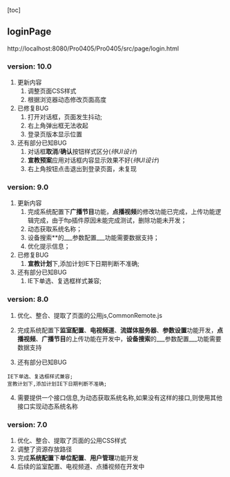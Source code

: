 [toc]


##	loginPage

 http://localhost:8080/Pro0405/Pro0405/src/page/login.html



###	version: 10.0

1. 更新内容
   1. 调整页面CSS样式
   2. 根据浏览器动态修改页面高度
2. 已修复BUG
   1. 打开对话框，页面发生抖动;
   2. 右上角弹出框无法收起
   3. 登录页版本显示位置
3. 还有部分已知BUG
   1. 对话框**取消**/**确认**按钮样式区分(_待UI设计_)
   2. **宣教预案**应用对话框内容显示效果不好(_待UI设计_)
   3. 右上角按钮点击退出到登录页面，未复现

###	version: 9.0

1. 更新内容
   1. 完成系统配置下**广播节目**功能，**点播视频**的修改功能已完成，上传功能逻辑完成，由于ftp插件原因未能完成测试，删除功能未开发；
   2. 动态获取系统名称；
   3. 设备搜索**的___参数配置___功能需要数据支持；
   4. 优化提示信息；
2. 已修复BUG
   1. **宣教计划**下,添加计划IE下日期判断不准确;
3. 还有部分已知BUG
   1. IE下单选、复选框样式兼容;

  

###	version: 8.0

1. 优化、整合、提取了页面的公用js,CommonRemote.js

2. 完成系统配置下**监室配置**、**电视频道**、**流媒体服务器**、**参数设置**功能开发，**点播视频**、**广播节目**的上传功能在开发中，**设备搜索**的___参数配置___功能需要数据支持

3. 还有部分已知BUG

  ```
  IE下单选、复选框样式兼容;
  宣教计划下,添加计划IE下日期判断不准确;
  ```

  

4. 需要提供一个接口信息,为动态获取系统名称,如果没有这样的接口,则使用其他接口实现动态系统名称

###	version: 7.0

1. 优化、整合、提取了页面的公用CSS样式
2. 调整了资源存放路径
3. 完成**系统配置**下**单位配置**、**用户管理**功能开发
4. 后续的监室配置、电视频道、点播视频在开发中



